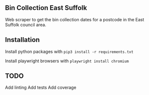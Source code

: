 Bin Collection East Suffolk
---------------------------

Web scraper to get the bin collection dates for a postcode in the East Suffolk council area.

Installation
------------


Install python packages with `pip3 install -r requirements.txt`

Install playwright browsers with `playwright install chromium`

TODO
----
Add linting
Add tests
Add coverage
